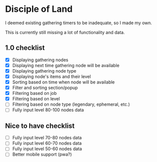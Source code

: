 # Disciple of Land

I deemed existing gathering timers to be inadequate, so I made my own.

This is currently still missing a lot of functionality and data.

## 1.0 checklist

- [x] Displaying gathering nodes
- [x] Displaying next time gathering node will be available
- [x] Displaying gathering node type
- [x] Displaying node's items and their level
- [x] Sorting based on time when node will be available
- [x] Filter and sorting section/popup
- [x] Filtering based on job
- [x] Filtering based on level
- [ ] Filtering based on node type (legendary, ephemeral, etc.)
- [ ] Fully input level 80-100 nodes data

## Nice to have checklist
- [ ] Fully input level 70-80 nodes data
- [ ] Fully input level 60-70 nodes data
- [ ] Fully input level 50-60 nodes data
- [ ] Better mobile support (pwa?)
